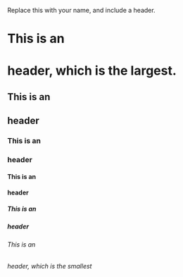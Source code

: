 Replace this with your name, and include a header.
# This is an <h1> header, which is the largest.
  ## This is an <h2> header
  ### This is an <h3> header
  #### This is an <h4> header
  ##### This is an <h5> header
  ###### This is an <h6> header, which is the smallest
